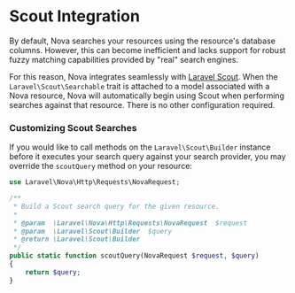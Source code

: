 # Scout Integration

By default, Nova searches your resources using the resource's database columns.
 However, this can become inefficient and lacks support for robust fuzzy matching capabilities provided by "real" search engines.

For this reason, Nova integrates seamlessly with [Laravel Scout](https://laravel.com/docs/scout). When the `Laravel\Scout\Searchable` trait is attached to a model associated with a Nova resource, Nova will automatically begin using Scout when performing searches against that resource. There is no other configuration required.

### Customizing Scout Searches

If you would like to call methods on the `Laravel\Scout\Builder` instance before it executes your search query against your search provider, you may override the `scoutQuery` method on your resource:

```php
use Laravel\Nova\Http\Requests\NovaRequest;

/**
 * Build a Scout search query for the given resource.
 *
 * @param  \Laravel\Nova\Http\Requests\NovaRequest  $request
 * @param  \Laravel\Scout\Builder  $query
 * @return \Laravel\Scout\Builder
 */
public static function scoutQuery(NovaRequest $request, $query)
{
    return $query;
}
```
